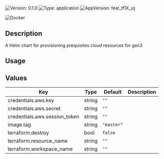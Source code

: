 # <no value>

![Version: 0.1.0](https://img.shields.io/badge/Version-0.1.0-informational?style=for-the-badge)
![Type: application](https://img.shields.io/badge/Type-application-informational?style=for-the-badge)
![AppVersion: feat_tf1X_jq](https://img.shields.io/badge/AppVersion-feat_tf1X_jq-informational?style=for-the-badge)

![Docker](https://img.shields.io/badge/docker-2496ED?style=for-the-badge&logo=docker&logoColor=white)

## Description

A Helm chart for provisioning prequisites cloud resources for gen3

## Usage
<fill out>

## Values

| Key | Type | Default | Description |
|-----|------|---------|-------------|
| credentials.aws.key | string | `""` |  |
| credentials.aws.secret | string | `""` |  |
| credentials.aws.session_token | string | `""` |  |
| image.tag | string | `"master"` |  |
| terraform.destroy | bool | `false` |  |
| terraform.resource_name | string | `""` |  |
| terraform.workspace_name | string | `""` |  |

